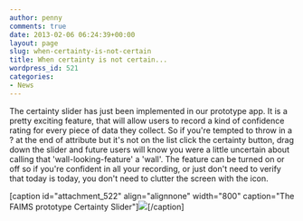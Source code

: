 ```yaml
---
author: penny
comments: true
date: 2013-02-06 06:24:39+00:00
layout: page
slug: when-certainty-is-not-certain
title: When certainty is not certain...
wordpress_id: 521
categories:
- News
---
```


The certainty slider has just been implemented in our prototype app. It is a pretty exciting feature, that will allow users to record a kind of confidence rating for every piece of data they collect. So if you're tempted to throw in a ? at the end of attribute but it's not on the list click the certainty button, drag down the slider and future users will know you were a little uncertain about calling that 'wall-looking-feature' a 'wall'. The feature can be turned on or off so if you're confident in all your recording, or just don't need to verify that today is today, you don't need to clutter the screen with the icon.

[caption id="attachment_522" align="alignnone" width="800" caption="The FAIMS prototype Certainty Slider"][![](http://www.fedarch.org/wordpress/wp-content/uploads//2013/02/Screenshot_2013-02-06-16-55-56.png)](http://www.fedarch.org/wordpress/?attachment_id=522)[/caption]
